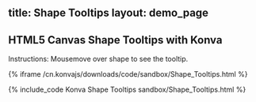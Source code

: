 title: Shape Tooltips
layout: demo_page
---

## HTML5 Canvas Shape Tooltips with Konva

Instructions: Mousemove over shape to see the tooltip.

{% iframe /cn.konvajs/downloads/code/sandbox/Shape_Tooltips.html %}

{% include_code Konva Shape Tooltips sandbox/Shape_Tooltips.html %}
